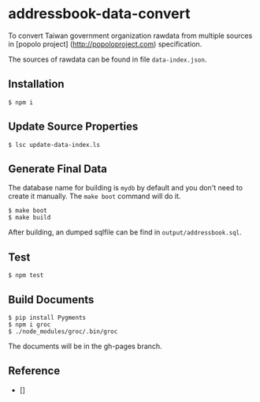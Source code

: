 # addressbook-data-convert

To convert Taiwan government organization rawdata from multiple sources in [popolo project] (http://popoloproject.com) specification.

The sources of rawdata can be found in file `data-index.json`.

## Installation

```
$ npm i
```

## Update Source Properties

```
$ lsc update-data-index.ls
```

## Generate Final Data

The database name for building is `mydb` by default 
and you don't need to create it manually. The `make boot`
command will do it.

```
$ make boot
$ make build
```

After building, an dumped sqlfile can be find in `output/addressbook.sql`.

## Test 

```
$ npm test
```

## Build Documents

```
$ pip install Pygments
$ npm i groc
$ ./node_modules/groc/.bin/groc
```

The documents will be in the gh-pages branch.

## Reference
- []
